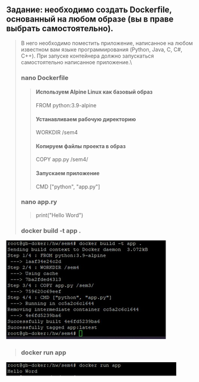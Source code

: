 ## Задание: необходимо создать Dockerfile, основанный на любом образе (вы в праве выбрать самостоятельно).
> В него необходимо поместить приложение, написанное на любом известном вам языке программирования (Python, Java, C, С#, C++).
При запуске контейнера должно запускаться самостоятельно написанное приложение.\
>### nano Dockerfile
>> #### Используем Alpine Linux как базовый образ
>> FROM python:3.9-alpine
>> #### Устанавливаем рабочую директорию
>> WORKDIR /sem4
>> #### Копируем файлы проекта в образ
>> COPY app.py /sem4/
>> #### Запускаем приложение
>> CMD ["python", "app.py"]
> ### nano app.ry
>> print("Hello Word")
> ### docker build -t app .
![1](https://github.com/ssasergei/GeekBrains_Containerization/blob/master/HW4/screenshots/task1.jpg)
> ### docker run app
![2](https://github.com/ssasergei/GeekBrains_Containerization/blob/master/HW4/screenshots/task1-1.jpg)


